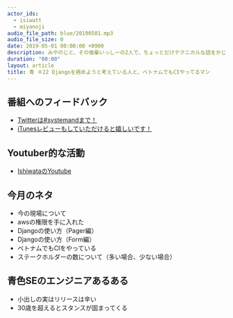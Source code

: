 ```yaml
---
actor_ids:
  - isiwatt
  - miyanoji
audio_file_path: blue/20190501.mp3
audio_file_size: 0
date: 2019-05-01 00:00:00 +0900
description: みやのじと、その後輩いっしーの2人で、ちょっとだけテクニカルな話をかじっちゃおう！という趣旨で始めた、systemand.onlineのサブチャンネル青です。
duration: "00:00"
layout: article
title: 青 ＃22 Djangoを極めようと考えている人と、ベトナムでもCIやってるマン
---
```

## 番組へのフィードバック
* [Twitterは#systemandまで！](https://twitter.com/search?q=%23systemand)
* [iTunesレビューもしていただけると嬉しいです！](https://itunes.apple.com/jp/podcast/systemand-online/id1205168408?mt=2)

## Youtuber的な活動
* [IshiwataのYoutube](https://www.youtube.com/channel/UC0dN6GcdwpQA-WdSfI2tmZQ)

## 今月のネタ
* 今の現場について
* awsの権限を手に入れた
* Djangoの使い方（Pager編）
* Djangoの使い方（Form編）
* ベトナムでもCIをやっている
* ステークホルダーの数について（多い場合、少ない場合）

## 青色SEのエンジニアあるある
* 小出しの実はリリースは辛い
* 30歳を超えるとスタンスが固まってくる

